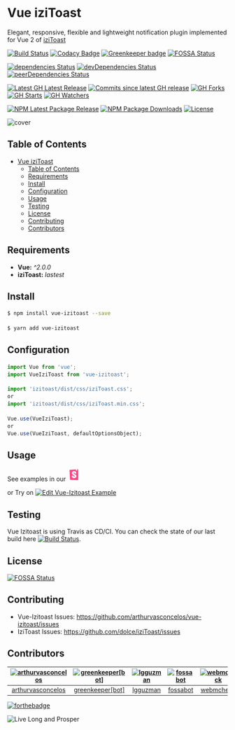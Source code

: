 # Vue iziToast

Elegant, responsive, flexible and lightweight notification plugin implemented for Vue 2 of [iziToast](https://github.com/dolce/iziToast)

[![Build Status](https://travis-ci.org/arthurvasconcelos/vue-izitoast.svg?branch=master&style=flat-square)](https://travis-ci.org/arthurvasconcelos/vue-izitoast)
[![Codacy Badge](https://api.codacy.com/project/badge/Grade/71078c6d8c5743ad90e99e4f81ec154f)](https://www.codacy.com/app/arthurvasconcelos/vue-izitoast?utm_source=github.com&amp;utm_medium=referral&amp;utm_content=arthurvasconcelos/vue-izitoast&amp;utm_campaign=Badge_Grade)
[![Greenkeeper badge](https://badges.greenkeeper.io/arthurvasconcelos/vue-izitoast.svg)](https://greenkeeper.io/)
[![FOSSA Status](https://app.fossa.io/api/projects/git%2Bgithub.com%2Farthurvasconcelos%2Fvue-izitoast.svg?type=shield)](https://app.fossa.io/projects/git%2Bgithub.com%2Farthurvasconcelos%2Fvue-izitoast?ref=badge_shield)

[![dependencies Status](https://david-dm.org/arthurvasconcelos/vue-izitoast/status.svg?style=flat-square)](https://david-dm.org/arthurvasconcelos/vue-izitoast)
[![devDependencies Status](https://david-dm.org/arthurvasconcelos/vue-izitoast/dev-status.svg?style=flat-square)](https://david-dm.org/arthurvasconcelos/vue-izitoast?type=dev)
[![peerDependencies Status](https://david-dm.org/arthurvasconcelos/vue-izitoast/peer-status.svg?style=flat-square)](https://david-dm.org/arthurvasconcelos/vue-izitoast?type=peer)

[![Latest GH Latest Release](https://img.shields.io/github/release/arthurvasconcelos/vue-izitoast.svg?style=flat-square)](https://github.com/arthurvasconcelos/vue-izitoast/releases/latest)
[![Commits since latest GH release](https://img.shields.io/github/commits-since/arthurvasconcelos/vue-izitoast/latest.svg?style=flat-square)](https://github.com/arthurvasconcelos/vue-izitoast/commits/master)
[![GH Forks](https://img.shields.io/github/forks/arthurvasconcelos/vue-izitoast.svg?style=flat-square)](https://github.com/arthurvasconcelos/vue-izitoast/network)
[![GH Starts](https://img.shields.io/github/stars/arthurvasconcelos/vue-izitoast.svg?style=flat-square)](https://github.com/arthurvasconcelos/vue-izitoast/stargazers)
[![GH Watchers](https://img.shields.io/github/watchers/arthurvasconcelos/vue-izitoast.svg?style=flat-square)](https://github.com/arthurvasconcelos/vue-izitoast/watchers)

[![NPM Latest Package Release](https://img.shields.io/npm/v/vue-izitoast.svg?style=flat-square)](https://www.npmjs.com/package/vue-izitoast)
[![NPM Package Downloads](https://img.shields.io/npm/dt/vue-izitoast.svg?style=flat-square)](https://www.npmjs.com/package/vue-izitoast)
[![License](https://img.shields.io/github/license/arthurvasconcelos/vue-izitoast.svg?style=flat-square)](https://github.com/arthurvasconcelos/vue-izitoast/blob/master/LICENSE)

![cover](http://i.imgur.com/NKk7Rxm.png)

## Table of Contents

- [Vue iziToast](#vue-izitoast)
  - [Table of Contents](#table-of-contents)
  - [Requirements](#requirements)
  - [Install](#install)
  - [Configuration](#configuration)
  - [Usage](#usage)
  - [Testing](#testing)
  - [License](#license)
  - [Contributing](#contributing)
  - [Contributors](#contributors)

## Requirements

- **Vue:** _^2.0.0_
- **iziToast:** _lastest_

## Install

```sh
$ npm install vue-izitoast --save

$ yarn add vue-izitoast
```

## Configuration

```javascript
import Vue from 'vue';
import VueIziToast from 'vue-izitoast';

import 'izitoast/dist/css/iziToast.css';
or
import 'izitoast/dist/css/iziToast.min.css';

Vue.use(VueIziToast);
or
Vue.use(VueIziToast, defaultOptionsObject);
```

## Usage

See examples in our [<img src="resources/storybook-logo.png" alt="Storybook" width="30">](https://arthurvasconcelos.com.br/vue-izitoast)

or Try on [![Edit Vue-Izitoast Example](https://codesandbox.io/static/img/play-codesandbox.svg)](https://codesandbox.io/s/8l1y3mn8rl)

## Testing

Vue Izitoast is using Travis as CD/CI. You can check the state of our last build here [![Build Status](https://travis-ci.org/arthurvasconcelos/vue-izitoast.svg?branch=master&style=flat-square)](https://travis-ci.org/arthurvasconcelos/vue-izitoast).

## License

[![FOSSA Status](https://app.fossa.io/api/projects/git%2Bgithub.com%2Farthurvasconcelos%2Fvue-izitoast.svg?type=large)](https://app.fossa.io/projects/git%2Bgithub.com%2Farthurvasconcelos%2Fvue-izitoast?ref=badge_large)

## Contributing

- Vue-Izitoast Issues: https://github.com/arthurvasconcelos/vue-izitoast/issues
- IziToast Issues: https://github.com/dolce/iziToast/issues

## Contributors

<!-- Contributors start -->
[<img alt="arthurvasconcelos" src="https://avatars3.githubusercontent.com/u/1286768?v=4&s=117" width="117">](https://github.com/arthurvasconcelos) |[<img alt="greenkeeper[bot]" src="https://avatars3.githubusercontent.com/in/505?v=4&s=117" width="117">](https://github.com/apps/greenkeeper) |[<img alt="lgguzman" src="https://avatars3.githubusercontent.com/u/7071825?v=4&s=117" width="117">](https://github.com/lgguzman) |[<img alt="fossabot" src="https://avatars0.githubusercontent.com/u/29791463?v=4&s=117" width="117">](https://github.com/fossabot) |[<img alt="webmcheck" src="https://avatars2.githubusercontent.com/u/1275723?v=4&s=117" width="117">](https://github.com/webmcheck) |
:---: |:---: |:---: |:---: |:---: |
[arthurvasconcelos](https://github.com/arthurvasconcelos) |[greenkeeper[bot]](https://github.com/apps/greenkeeper) |[lgguzman](https://github.com/lgguzman) |[fossabot](https://github.com/fossabot) |[webmcheck](https://github.com/webmcheck) |
<!-- Contributors end -->

[![forthebadge](http://forthebadge.com/images/badges/built-with-love.svg)](http://forthebadge.com)

![Live Long and Prosper](http://i.imgur.com/wtGmSKO.png)
